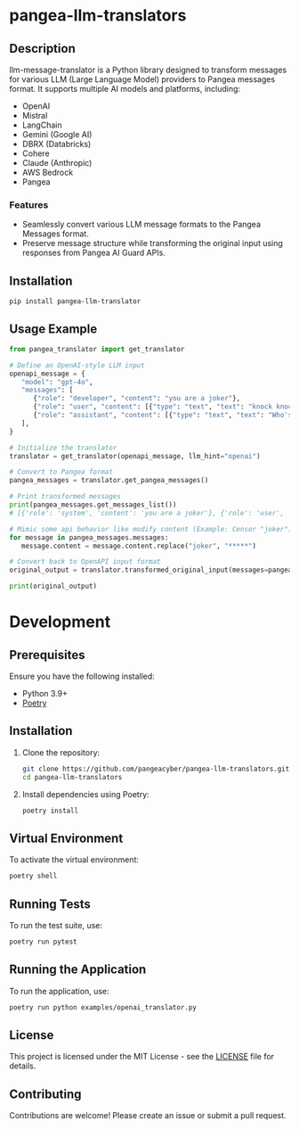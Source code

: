 # pangea-llm-translators

## Description
llm-message-translator is a Python library designed to transform messages for various LLM (Large Language Model) providers to Pangea messages format. It supports multiple AI models and platforms, including:
* OpenAI
* Mistral
* LangChain
* Gemini (Google AI)
* DBRX (Databricks)
* Cohere
* Claude (Anthropic)
* AWS Bedrock
* Pangea

### Features
* Seamlessly convert various LLM message formats to the Pangea Messages format.
* Preserve message structure while transforming the original input using responses from Pangea AI Guard APIs.

## Installation
```shell
pip install pangea-llm-translator
```
## Usage Example
```python
from pangea_translator import get_translator

# Define an OpenAI-style LLM input
openapi_message = {
   "model": "gpt-4o",
   "messages": [
      {"role": "developer", "content": "you are a joker"},
      {"role": "user", "content": [{"type": "text", "text": "knock knock"}]},
      {"role": "assistant", "content": [{"type": "text", "text": "Who's there?"}]},
   ],
}

# Initialize the translator
translator = get_translator(openapi_message, llm_hint="openai")

# Convert to Pangea format
pangea_messages = translator.get_pangea_messages()

# Print transformed messages
print(pangea_messages.get_messages_list())
# [{'role': 'system', 'content': 'you are a joker'}, {'role': 'user', 'content': 'knock knock'}, {'role': 'assistant', 'content': "Who's there?"}]

# Mimic some api behavior like modify content (Example: Censor "joker")
for message in pangea_messages.messages:
   message.content = message.content.replace("joker", "*****")

# Convert back to OpenAPI input format
original_output = translator.transformed_original_input(messages=pangea_messages.get_messages_list())

print(original_output)

```

# Development

## Prerequisites
Ensure you have the following installed:

- Python 3.9+
- [Poetry](https://python-poetry.org/docs/#installation)

## Installation
1. Clone the repository:
   ```sh
   git clone https://github.com/pangeacyber/pangea-llm-translators.git
   cd pangea-llm-translators
   ```
2. Install dependencies using Poetry:
   ```sh
   poetry install
   ```
## Virtual Environment
To activate the virtual environment:
```sh
poetry shell
```

## Running Tests
To run the test suite, use:
```sh
poetry run pytest
```

## Running the Application
To run the application, use:
```sh
poetry run python examples/openai_translator.py
```

## License
This project is licensed under the MIT License - see the [LICENSE](LICENSE) file for details.

## Contributing
Contributions are welcome! Please create an issue or submit a pull request.

